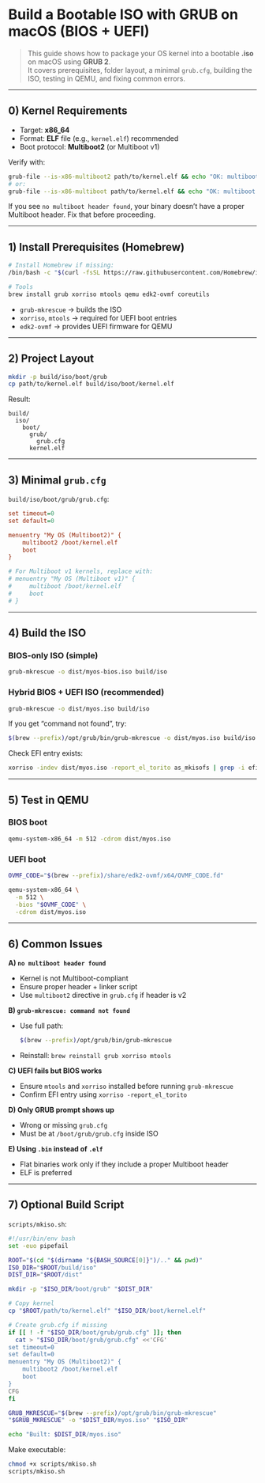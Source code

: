 # Build a Bootable ISO with GRUB on macOS (BIOS + UEFI)

> This guide shows how to package your OS kernel into a bootable **.iso** on macOS using **GRUB 2**.  
> It covers prerequisites, folder layout, a minimal `grub.cfg`, building the ISO, testing in QEMU, and fixing common errors.

---

## 0) Kernel Requirements

- Target: **x86_64**
- Format: **ELF** file (e.g., `kernel.elf`) recommended
- Boot protocol: **Multiboot2** (or Multiboot v1)  

Verify with:

```bash
grub-file --is-x86-multiboot2 path/to/kernel.elf && echo "OK: multiboot2"
# or:
grub-file --is-x86-multiboot path/to/kernel.elf && echo "OK: multiboot v1"
```

If you see `no multiboot header found`, your binary doesn’t have a proper Multiboot header. Fix that before proceeding.

---

## 1) Install Prerequisites (Homebrew)

```bash
# Install Homebrew if missing:
/bin/bash -c "$(curl -fsSL https://raw.githubusercontent.com/Homebrew/install/HEAD/install.sh)"

# Tools
brew install grub xorriso mtools qemu edk2-ovmf coreutils
```

- `grub-mkrescue` → builds the ISO  
- `xorriso`, `mtools` → required for UEFI boot entries  
- `edk2-ovmf` → provides UEFI firmware for QEMU  

---

## 2) Project Layout

```bash
mkdir -p build/iso/boot/grub
cp path/to/kernel.elf build/iso/boot/kernel.elf
```

Result:

```
build/
  iso/
    boot/
      grub/
        grub.cfg
      kernel.elf
```

---

## 3) Minimal `grub.cfg`

`build/iso/boot/grub/grub.cfg`:

```cfg
set timeout=0
set default=0

menuentry "My OS (Multiboot2)" {
    multiboot2 /boot/kernel.elf
    boot
}

# For Multiboot v1 kernels, replace with:
# menuentry "My OS (Multiboot v1)" {
#     multiboot /boot/kernel.elf
#     boot
# }
```

---

## 4) Build the ISO

### BIOS-only ISO (simple)
```bash
grub-mkrescue -o dist/myos-bios.iso build/iso
```

### Hybrid BIOS + UEFI ISO (recommended)
```bash
grub-mkrescue -o dist/myos.iso build/iso
```

If you get “command not found”, try:

```bash
$(brew --prefix)/opt/grub/bin/grub-mkrescue -o dist/myos.iso build/iso
```

Check EFI entry exists:

```bash
xorriso -indev dist/myos.iso -report_el_torito as_mkisofs | grep -i efi || true
```

---

## 5) Test in QEMU

### BIOS boot
```bash
qemu-system-x86_64 -m 512 -cdrom dist/myos.iso
```

### UEFI boot
```bash
OVMF_CODE="$(brew --prefix)/share/edk2-ovmf/x64/OVMF_CODE.fd"

qemu-system-x86_64 \
  -m 512 \
  -bios "$OVMF_CODE" \
  -cdrom dist/myos.iso
```

---

## 6) Common Issues

**A) `no multiboot header found`**  
- Kernel is not Multiboot-compliant  
- Ensure proper header + linker script  
- Use `multiboot2` directive in `grub.cfg` if header is v2  

**B) `grub-mkrescue: command not found`**  
- Use full path:  
  ```bash
  $(brew --prefix)/opt/grub/bin/grub-mkrescue
  ```  
- Reinstall: `brew reinstall grub xorriso mtools`

**C) UEFI fails but BIOS works**  
- Ensure `mtools` and `xorriso` installed before running `grub-mkrescue`  
- Confirm EFI entry using `xorriso -report_el_torito`  

**D) Only GRUB prompt shows up**  
- Wrong or missing `grub.cfg`  
- Must be at `/boot/grub/grub.cfg` inside ISO  

**E) Using `.bin` instead of `.elf`**  
- Flat binaries work only if they include a proper Multiboot header  
- ELF is preferred  

---

## 7) Optional Build Script

`scripts/mkiso.sh`:

```bash
#!/usr/bin/env bash
set -euo pipefail

ROOT="$(cd "$(dirname "${BASH_SOURCE[0]}")/.." && pwd)"
ISO_DIR="$ROOT/build/iso"
DIST_DIR="$ROOT/dist"

mkdir -p "$ISO_DIR/boot/grub" "$DIST_DIR"

# Copy kernel
cp "$ROOT/path/to/kernel.elf" "$ISO_DIR/boot/kernel.elf"

# Create grub.cfg if missing
if [[ ! -f "$ISO_DIR/boot/grub/grub.cfg" ]]; then
  cat > "$ISO_DIR/boot/grub/grub.cfg" <<'CFG'
set timeout=0
set default=0
menuentry "My OS (Multiboot2)" {
    multiboot2 /boot/kernel.elf
    boot
}
CFG
fi

GRUB_MKRESCUE="$(brew --prefix)/opt/grub/bin/grub-mkrescue"
"$GRUB_MKRESCUE" -o "$DIST_DIR/myos.iso" "$ISO_DIR"

echo "Built: $DIST_DIR/myos.iso"
```

Make executable:

```bash
chmod +x scripts/mkiso.sh
scripts/mkiso.sh
```
